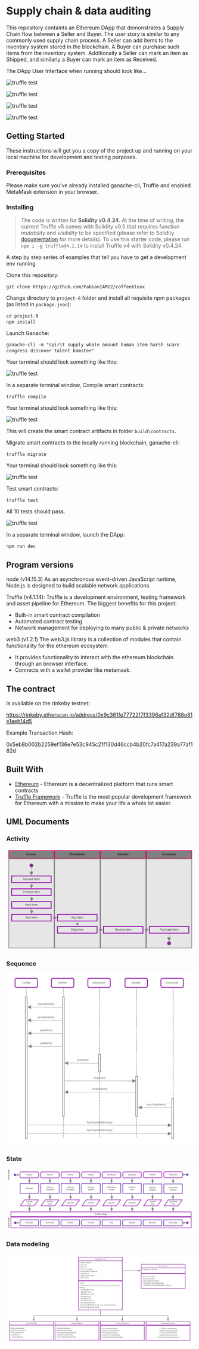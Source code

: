 # Supply chain & data auditing

This repository containts an Ethereum DApp that demonstrates a Supply Chain flow between a Seller and Buyer. The user story is similar to any commonly used supply chain process. A Seller can add items to the inventory system stored in the blockchain. A Buyer can purchase such items from the inventory system. Additionally a Seller can mark an item as Shipped, and similarly a Buyer can mark an item as Received.

The DApp User Interface when running should look like...

![truffle test](images/ftc_product_overview.png)

![truffle test](images/ftc_farm_details.png)

![truffle test](images/ftc_product_details.png)

![truffle test](images/ftc_transaction_history.png)


## Getting Started

These instructions will get you a copy of the project up and running on your local machine for development and testing purposes.

### Prerequisites

Please make sure you've already installed ganache-cli, Truffle and enabled MetaMask extension in your browser.

### Installing

> The code is written for **Solidity v0.4.24**. At the time of writing, the current Truffle v5 comes with Solidity v0.5 that requires function *mutability* and *visibility* to be specified (please refer to Solidity [documentation](https://docs.soliditylang.org/en/v0.5.0/050-breaking-changes.html) for more details). To use this starter code, please run `npm i -g truffle@4.1.14` to install Truffle v4 with Solidity v0.4.24. 

A step by step series of examples that tell you have to get a development env running

Clone this repository:

```
git clone https://github.com/FabianIAM12/coffeebloxx
```

Change directory to ```project-6``` folder and install all requisite npm packages (as listed in ```package.json```):

```
cd project-6
npm install
```

Launch Ganache:

```
ganache-cli -m "spirit supply whale amount human item harsh scare congress discover talent hamster"
```

Your terminal should look something like this:

![truffle test](images/ganache-cli.png)

In a separate terminal window, Compile smart contracts:

```
truffle compile
```

Your terminal should look something like this:

![truffle test](images/truffle_compile.png)

This will create the smart contract artifacts in folder ```build\contracts```.

Migrate smart contracts to the locally running blockchain, ganache-cli:

```
truffle migrate
```

Your terminal should look something like this:

![truffle test](images/truffle_migrate.png)

Test smart contracts:

```
truffle test
```

All 10 tests should pass.

![truffle test](images/truffle_test.png)

In a separate terminal window, launch the DApp:

```
npm run dev
```

## Program versions

node (v14.15.3)
As an asynchronous event-driven JavaScript runtime, Node.js is designed to build scalable network applications.

Truffle (v4.1.14):
Truffle is a development environment, testing framework and asset pipeline for Ethereum. The biggest benefits for this project:
- Built-in smart contract compilation
- Automated contract testing
- Network management for deploying to many public & private networks

web3 (v1.2.1)
The web3.js library is a collection of modules that contain functionality for the ethereum ecosystem.
- It provides functionality to interact with the ethereum blockchain through an browser interface.
- Connects with a wallet provider like metamask.

## The contract

Is available on the rinkeby testnet:

https://rinkeby.etherscan.io/address/0x9c361fe77722f7f3396ef32df788e81e1aeb14d5

Example Transaction Hash: 

0x5eb8b002b2259ef136e7e53c945c21f130d46ccb4b20fc7a417a239a77af182d

## Built With

* [Ethereum](https://www.ethereum.org/) - Ethereum is a decentralized platform that runs smart contracts
* [Truffle Framework](http://truffleframework.com/) - Truffle is the most popular development framework for Ethereum with a mission to make your life a whole lot easier.

## UML Documents

### Activity
![truffle test](images/activity.jpg)
### Sequence
![truffle test](images/sequence.jpg)
### State
![truffle test](images/state.jpg)
### Data modeling
![truffle test](images/data-modeling.jpg)
